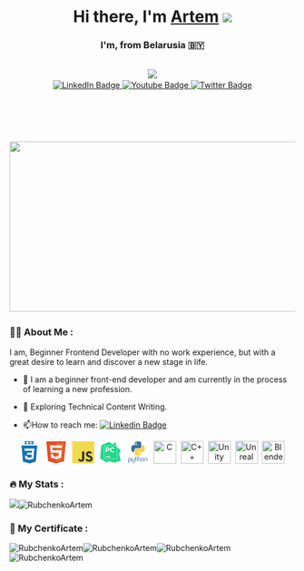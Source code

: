<h1 align="center">Hi there, I'm <a href="https://daniilshat.ru/" target="_blank">Artem</a> 
<img src="https://github.com/blackcater/blackcater/raw/main/images/Hi.gif" height="32"/></h1>
<h3 align="center">I'm, from Belarusia 🇧🇾</h3>


<div id="header" align="center">
      <div align="right"> <img src="https://www.codewars.com/users/RubchenkoArtem/badges/large" alt=""/></div>                                                          <img src="https://media2.giphy.com/media/102h4wsmCG2s12/giphy.gif?cid=ecf05e47us0splbbscmjn59yfqpymd0i13k2l81jxlll0u1r&ep=v1_gifs_search&rid=giphy.gif&ct=g" width="400"/>
</div>


<div id="badges" align="center">
  <a href="https://www.linkedin.com/in/artem-rubchenko-984b6a169/">
    <img src="https://img.shields.io/badge/LinkedIn-blue?style=for-the-badge&logo=linkedin&logoColor=white" alt="LinkedIn Badge" target="_blank"/>
  </a>
  <a href="https://www.youtube.com/channel/UCkAZEOYHvFxaI_Bz9OodhOg">
    <img src="https://img.shields.io/badge/YouTube-red?style=for-the-badge&logo=youtube&logoColor=white" alt="Youtube Badge" target="_blank"/>
  </a>
  <a href="https://twitter.com/94Blackwalker">
    <img src="https://img.shields.io/badge/Twitter-blue?style=for-the-badge&logo=twitter&logoColor=white" alt="Twitter Badge" target="_blank"/>
  </a>
  
</div>

<h2 align="center"><img src="https://komarev.com/ghpvc/?username=RubchenkoArtem&style=flat-square&color=red" alt=""/></h2>

<h4 align="center"><img src="https://readme-typing-svg.herokuapp.com?color=%2336BCF7&lines=Computer+science+student" alt=""/>     

 <div align="center">
  <img src="https://media2.giphy.com/media/NGh8Gp1M2hkqVEnuZW/giphy.gif?cid=ecf05e47c3ghwxbv6335w23a6ozhw5vcc0ply8mi7htwhafn&ep=v1_gifs_search&rid=giphy.gif&ct=g" width="600" height="300"/>
</div>

### :woman_technologist: About Me :
I am, Beginner Frontend Developer with no work experience, but with a great desire to learn and discover a new stage in life.
- :telescope: I am a beginner front-end developer and am currently in the process of learning a new profession.

- :seedling: Exploring Technical Content Writing.

- :mailbox:How to reach me: [![Linkedin Badge](https://img.shields.io/badge/-kakbar-blue?style=flat&logo=Linkedin&logoColor=white)](https://www.linkedin.com/in/artem-rubchenko-984b6a169/)

<div align="center">
  <img src="https://github.com/devicons/devicon/blob/master/icons/css3/css3-plain-wordmark.svg"  title="CSS3" alt="CSS" width="40" height="40"/>&nbsp;
  <img src="https://github.com/devicons/devicon/blob/master/icons/html5/html5-original.svg" title="HTML5" alt="HTML" width="40" height="40"/>&nbsp;
  <img src="https://github.com/devicons/devicon/blob/master/icons/javascript/javascript-original.svg" title="JavaScript" alt="JavaScript" width="40" height="40"/>&nbsp;
  <img src="https://raw.githubusercontent.com/devicons/devicon/1119b9f84c0290e0f0b38982099a2bd027a48bf1/icons/pycharm/pycharm-plain.svg" title="PyCharm" alt="PyCharm" width="40" height="40"/>&nbsp;
  <img src="https://github.com/devicons/devicon/blob/master/icons/python/python-original-wordmark.svg" title="Python" alt="Python" width="40" height="40"/>&nbsp;
  <img src="https://cdn.icon-icons.com/icons2/2415/PNG/512/c_original_logo_icon_146611.png" title="C" width="40" height="40"/>&nbsp;
  <img src="https://cdn.icon-icons.com/icons2/2148/PNG/512/c_icon_132529.png" title="C++" width="40" height="40"/>&nbsp;
  <img src="https://cdn.icon-icons.com/icons2/1495/PNG/512/unityeditoricon_103179.png" title="Unity" width="40" height="40"/>&nbsp;
  <img src="https://cdn.icon-icons.com/icons2/615/PNG/256/Unreal_Engine_icon-icons.com_56587.png" title="Unreal Enngine" width="40" height="40"/>&nbsp;
  <img src="https://cdn.icon-icons.com/icons2/195/PNG/256/Blender_23505.png" title="Blender" width="40" height="40"/>&nbsp;
  </div>
  
  ### :fire: My Stats :
<p><img src="https://github-readme-stats.vercel.app/api?username=RubchenkoArtem&theme=github_dark" alt"RubchenkoArtem"><img src="http://github-readme-streak-stats.herokuapp.com?user=RubchenkoArtem&theme=github_dark&background=000000" alt="RubchenkoArtem"></p>


   ### 📜 My Certificate :
<p><img src="https://sun9-78.userapi.com/impg/Lo3uF1FQHP4XGDGOl0OiqwkDMuP0i6_lltXdtQ/71f1W1uzkCk.jpg?size=1754x1238&quality=95&sign=27a49505f5c6712f0ced5d3f605660e5&type=album" height="180" alt="RubchenkoArtem"><img src="https://sun9-8.userapi.com/impg/cRZSlASgCvpNCu0bMdift9VzMJv-ylf4NezXIw/7jXErFSiPnA.jpg?size=1754x1238&quality=95&sign=d9ca68219e1f4a4090f14df1ffd78fc4&type=album" height="180" alt="RubchenkoArtem"><img src="https://sun9-18.userapi.com/impg/MMQNEcIv1776XnQj8wJ9HS38A_ktz1uSGZklTw/neHs6m4_fcc.jpg?size=1754x1238&quality=95&sign=354649c57f1a727b420d148955fbbc21&type=album"   height="180" alt="RubchenkoArtem"><img src="https://sun9-67.userapi.com/impg/R3tX76vHmHCs0P4eowsZHSp4sq8-873Yw5Bb9w/9t3XZpQPnt0.jpg?size=1122x794&quality=95&sign=1754cc80511771e4126253eda66f1d07&type=album" height="180" alt="RubchenkoArtem"></p>


    
 
        
        
        

      
 

  
 

 
  




